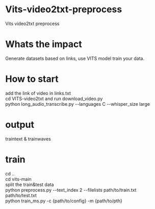 # Vits-video2txt-preprocess
Vits video2txt preprocess
# Whats the impact
Generate datasets based on links, use VITS model train your data.
# How to start
add the link of video in links.txt <br>
cd VITS-video2txt and run download_video.py <br>
python long_audio_transcribe.py --languages C --whisper_size large  <br>
# output
traintext & trainwaves 
# train
cd ..  <br>
cd vits-main  <br>
split the train&test data  <br>
python preprocess.py --text_index 2 --filelists path/to/train.txt path/to/test.txt  <br>
python train_ms.py -c {path/to/config} -m {path/to/pth} <br>
